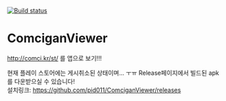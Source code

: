 [![Build status](https://build.appcenter.ms/v0.1/apps/2c80d0c2-315e-44c6-87f2-54533984107e/branches/master/badge)](https://appcenter.ms)
# ComciganViewer
http://comci.kr/st/ 를 앱으로 보기!!!

현재 플레이 스토어에는 게시취소된 상태이며... ㅜㅠ Release페이지에서 빌드된 apk를 다운받으실 수 있습니다!  
설치링크: https://github.com/pid011/ComciganViewer/releases
